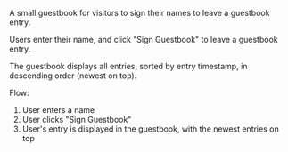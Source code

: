 A small guestbook for visitors to sign their names to leave a guestbook entry.

Users enter their name, and click "Sign Guestbook" to leave a guestbook entry.

The guestbook displays all entries, sorted by entry timestamp, in descending order (newest on top).

Flow:

1. User enters a name
2. User clicks "Sign Guestbook"
3. User's entry is displayed in the guestbook, with the newest entries on top
